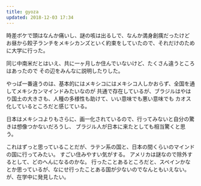 ```yaml
---
title: gyoza
updated: 2018-12-03 17:34
---
```

時差ボケで頭はなんか痛いし、謎の咳は出るしで、なんか満身創痍だったけど
お昼から餃子ランチをメキシカンズといく約束をしていたので、それだけのために大学に行った。

同じ中南米だとはいえ、共に一ヶ月しか住んでいないけど、たくさん違うところはあったので
その辺をみんなに説明したりした。

やっぱ一番違うのは、基本的にはメキシコにはメキシコ人しかおらず、全国を通してメキシカンマインドみたいなのが
共通で存在しているが、ブラジルはやはり国土の大きさも、人種の多様性も助けて、いい意味でも悪い意味でも
カオス化しているところだと感じている。

日本はメキシコよりもさらに、画一化されているので、行ってみないと自分の驚きは想像つかないだろうし、
ブラジル人が日本に来たとしても相当驚くと思う。

これはずっと思っていることだが、ラテン系の国と、日本の間くらいのマインドの国に行ってみたい。
すごい住みやすい気がする。
アメリカは謎なので除外するとして、どのへんになるのかな。
行ったことあるところだと、スペインかなとか思っているが、なにせ行ったことある国が少ないのでなんともいえない。　
が、在学中に発見したい。
